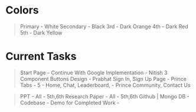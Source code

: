 # Colors 
 > Primary - White
 > Secondary - Black
 > 3rd - Dark Orange
 > 4th - Dark Red
 > 5th - Dark Yellow


 # Current Tasks
 > Start Page - Continue With Google Implementation - Nitish
 > 3 Component Buttons Design                       - Prabhat
 > Sign In, Sign Up Page                            - Prince
 > Tabs - 5 - Home, Chat, Leaderboard,              - Prince
   Community, Contact Us


 > PPT                                              - All - 5th,6th
 > Research Paper                                   - All - 5th,6th
 > Github | Mongo DB                                - 
 > Codebase                                         -
 > Demo for Completed Work                          -
 